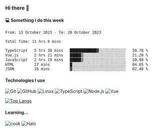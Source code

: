 ### Hi there 👋

#### 💻 Something i do this week

<!--START_SECTION:waka-->

```txt
From: 13 October 2023 - To: 20 October 2023

Total Time: 11 hrs 6 mins

TypeScript   5 hrs 38 mins   ████████████▓░░░░░░░░░░░░   50.78 %
Vue.js       2 hrs 21 mins   █████▒░░░░░░░░░░░░░░░░░░░   21.20 %
JavaScript   2 hrs 19 mins   █████▒░░░░░░░░░░░░░░░░░░░   20.98 %
HTML         27 mins         █░░░░░░░░░░░░░░░░░░░░░░░░   04.05 %
JSON         16 mins         ▓░░░░░░░░░░░░░░░░░░░░░░░░   02.48 %
```

<!--END_SECTION:waka-->


#### Technologies I use
![Git](https://img.shields.io/badge/-Git-222222?style=flat&logo=git&logoColor=F05032)
![GitHub](https://img.shields.io/badge/-GitHub-181717?style=flat&logo=github)
![Linux](https://img.shields.io/badge/-Linux-222222?style=flat&logo=linux&logoColor=FCC624)
![TypeScript](https://img.shields.io/badge/-TypeScript-000000?style=flat&logo=typescript)
![Node.js](https://img.shields.io/badge/-Node.js-222222?style=flat&logo=node.js&logoColor=339933)
![Vue](https://img.shields.io/badge/-Vue-222222?style=flat&logo=Vue.js&logoColor=4FC08D)

[![Top Langs](https://github-readme-stats.vercel.app/api/top-langs/?username=GodlessLiu&layout=compact)](https://github.com/anuraghazra/github-readme-stats)
#### Learning...
![cook](https://img.shields.io/badge/cook-v0.0.0-yellow.svg)
![Halo](https://img.shields.io/badge/Halo-v2.9.0-blue.svg)
